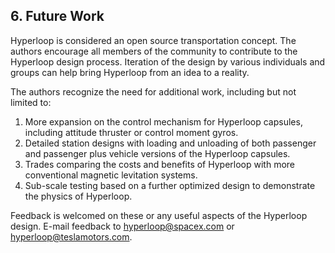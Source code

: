 ## 6. Future Work

Hyperloop is considered an open source transportation concept. The authors encourage all members of the community to contribute to the Hyperloop design process. Iteration of the design by various individuals and groups can help bring Hyperloop from an idea to a reality.

The authors recognize the need for additional work, including but not limited to:

1. More expansion on the control mechanism for Hyperloop capsules, including attitude thruster or control moment gyros.
2. Detailed station designs with loading and unloading of both passenger and passenger plus vehicle versions of the Hyperloop capsules.
3. Trades comparing the costs and benefits of Hyperloop with more conventional magnetic levitation systems.
4. Sub-scale testing based on a further optimized design to demonstrate the physics of Hyperloop.

Feedback is welcomed on these or any useful aspects of the Hyperloop design. E-mail feedback to [hyperloop@spacex.com](mailto:hyperloop@spacex.com) or [hyperloop@teslamotors.com](mailto:hyperloop@teslamotors.com).
